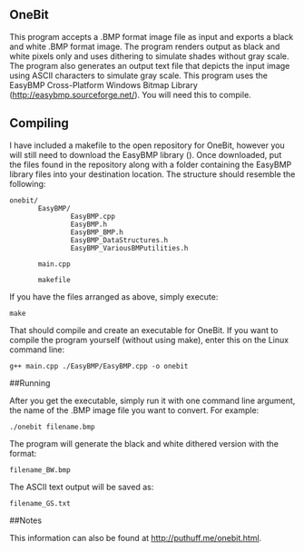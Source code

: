 ## OneBit

This program accepts a .BMP format image file as input and exports a black and white .BMP format image. The program renders output as black and white pixels only and uses dithering to simulate shades without gray scale. The program also generates an output text file that depicts the input image using ASCII characters to simulate gray scale. This program uses the EasyBMP Cross-Platform Windows Bitmap Library (http://easybmp.sourceforge.net/). You will need this to compile.

## Compiling

I have included a makefile to the open repository for OneBit, however you will still need to download the EasyBMP library (). Once downloaded, put the files found in the repository along with a folder containing the EasyBMP library files into your destination location. The structure should resemble the following:
```
onebit/
       EasyBMP/
               EasyBMP.cpp
               EasyBMP.h
               EasyBMP_BMP.h
               EasyBMP_DataStructures.h
               EasyBMP_VariousBMPutilities.h

       main.cpp

       makefile
```
If you have the files arranged as above, simply execute:

`make`

That should compile and create an executable for OneBit. If you want to compile the program yourself (without using make), enter this on the Linux command line:

`g++ main.cpp ./EasyBMP/EasyBMP.cpp -o onebit`

##Running

After you get the executable, simply run it with one command line argument, the name of the .BMP image file you want to convert. For example:

`./onebit filename.bmp`

The program will generate the black and white dithered version with the format:

`filename_BW.bmp`

The ASCII text output will be saved as:

`filename_GS.txt`

##Notes

This information can also be found at http://puthuff.me/onebit.html.
